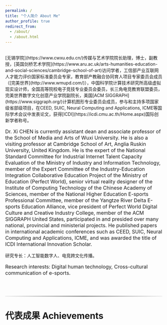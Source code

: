 ```yaml
---
permalink: /
title: "个人简介 About Me"
author_profile: true
redirect_from: 
  - /about/
  - /about.html
---
```

<br>
[无锡学院](https://www.cwxu.edu.cn/)传媒与艺术学院院长助理，博士，副教授，[英国剑桥艺术学院](https://www.aru.ac.uk/arts-humanities-education-and-social-sciences/cambridge-school-of-art)访问学者，工信部产业互联网人才能力评价国家标准委员会专家，教育部产教融合协同育人项目专家委员会成员（[完美世界](http://www.wmupd.com/)），中国科学院计算技术研究所高级虚拟现实设计师，全国高等院校电子竞技专业委员会委员，长三角电竞教育联盟委员，完美世界数字文化创意产业学院副院长，美国[ACM SIGGRAPH](https://www.siggraph.org/)计算机图形专业委员会成员，参与和主持多项国家级省部级项目，在CEED, SUIC, Neural Computing and Applications, ICME等国际学术会议中发表论文，获得[ICDI](https://icdi.cmu.ac.th/Home.aspx)国际创新学者称号。<br>
<p style="font-size:16px">Dr. Xi CHEN is currently assistant dean and associate professor of the School of Media and Arts of Wuxi University. He is also a visiting professor at Cambridge School of Art, Anglia Ruskin University, United Kingdom. He is the expert of the National Standard Committee for Industrial Internet Talent Capacity Evaluation of the Ministry of Industry and Information Technology, member of the Expert Committee of the Industry-Education Integration Collaborative Education Project of the Ministry of Education (Perfect World), senior virtual reality designer of the Institute of Computing Technology of the Chinese Academy of Sciences, member of the National Higher Education E-sports Professional Committee, member of the Yangtze River Delta E-sports Education Alliance, vice president of Perfect World Digital Culture and Creative Industry College, member of the ACM SIGGRAPH United States, participated in and presided over many national, provincial and ministerial projects. He published papers in international academic conferences such as CEED, SUIC, Neural Computing and Applications, ICME, and was awarded the title of ICDI International Innovation Scholar.</p>

研究专长：人工智能数字人、电竞跨文化传播。<br>
<p style="font-size:16px">Research interests: Digital human technology, Cross-cultural communication of e-sports.</p>
<br>
<hr style="
            border: none;
            height: 3px;
            background: linear-gradient(
                to right,
                #f0f0f0,
                #909090,
                #f0f0f0
            );
            margin: 30px 0;
        ">

代表成果 Achievements
======
<html>
<head>
    <style>
        /* 基础样式 */
        .github-details {
            max-width: 900px;
            margin: 20px auto;
            border: 1px solid #d0d7de;
            border-radius: 6px;
            padding: 12px;
            background: #ffffff;
        }

        /* 标题区域 */
        summary {
            list-style: none;
            cursor: pointer;
            padding: 8px;
            display: flex;
            align-items: center;
            font-family: -apple-system, BlinkMacSystemFont, sans-serif;
            font-size: 16px;
            color: #2f363d;
        }

        /* 禁用默认三角符号 */
        summary::-webkit-details-marker {
            display: none;
        }

        /* 自定义三角图标 */
        .triangle {
            width: 16px;
            height: 16px;
            margin-right: 12px;
            transform: rotate(90deg); /* 初始向右 */
            transition: transform 0.25s ease;
        }

        /* 展开状态样式 */
        [open] .triangle {
            transform: rotate(180deg);
        }

        /* 内容区域 */
        .content {
            padding: 16px;
            border-top: 1px solid #d0d7de;
            margin-top: 12px;
            background: #f6f8fa;
            border-radius: 4px;
        }

        /* 交互动画 */
        .content {
            animation: fadeIn 0.3s ease;
        }

        @keyframes fadeIn {
            from { opacity: 0; transform: translateY(-10px); }
            to { opacity: 1; transform: translateY(0); }
        }
    </style>
</head>
<body>
    <!-- 第一个折叠面板 -->
     <details class="github-details">
        <summary>
            <svg class="triangle" viewBox="0 0 16 16" fill="#2f81f7">
                <path d="M8 0L14.9282 12H1.0718L8 0Z"/>
            </svg>
            <br><i><b>基于AI数字人声纹优化的自适应抖动噪声整形技术研究</b></i><br>
        </summary>
          <div class="content">
         This study proposes a cognition-driven adaptive dithering framework that integrates neural quantization engines with <b>generative adversarial networks (GANs)</b>, establishing dynamic noise shaping strategies based on psychoacoustic priors.  <br>
         <img src="/images/dither.jpg" style="display: block; margin: 0 auto;"><br>
         By developing an end-to-end neural vocoder architecture with parallelized dither signal generation and voiceprint feature extraction networks, we optimize the Pareto frontier between nonlinear distortion reduction and biometric preservation through contrastive learning. Innovatively incorporating multimodal emotional semantic vectors, we create time-frequency aware dither intensity adaptation algorithms and achieve cross-scenario (real-time dialogue/singing synthesis) noise distribution transfer via meta-learning, ultimately constructing an AI digital human acoustic optimization system aligned with human auditory cortex response characteristics.
        </div>
    </details>  
  
  <!-- 第二个折叠面板 -->
    <details class="github-details">
        <summary>
             <svg class="triangle" viewBox="0 0 16 16" fill="#2f81f7">
                <path d="M8 0L14.9282 12H1.0718L8 0Z"/>
            </svg>
            <br><i><b>Neuro-Acoustic Synergy：人工智能数字人语音合成的前沿探索与共振峰驱动的生成架构研究</b></i><br>
        </summary>
        <div class="content">
         This study proposes an intelligent acoustic multimodal fusion framework that integrates physical modeling synthesis with deep <b>generative adversarial networks (DGAN)</b>, constructing 4D geometric representations of dynamic vocal tracts via <b>Neural Radiance Fields (NeRF)</b>. <br>
         <img src="/images/syn.jpg" style="display: block; margin: 0 auto;"><br>
         By synchronizing cross-modal biosensor data (EMA/MRI), it achieves end-to-end mapping from articulatory gestures to acoustic parameters. A disentangled vowel space migration algorithm employing <b>Graph Convolution Networks (GCN)</b> correlates formant trajectories with emotional semantic vectors, while an interpretable AI module quantifies pathological speech features. The framework ultimately establishes an ethically constrained digital human voice synthesis system with differential privacy protection, overcoming dual limitations of traditional LPC synthesis in emotional expressiveness and biometric security.
        </div>
    </details>

       <!-- 第三个折叠面板 -->
    <details class="github-details">
        <summary>
            <svg class="triangle" viewBox="0 0 16 16" fill="#2f81f7">
                <path d="M8 0L14.9282 12H1.0718L8 0Z"/>
            </svg>
            <br><i><b>Holosync：融合ACR-MOS指标、情感共鸣与文化自适应的人工智能数字人直播效能评估框架</b></i><br>
        </summary>
          <div class="content">
         The research <i>"Development of New Methods for Assessing the Quality and Effectiveness of Live Broadcasts Using Digital Human Technologies" </i>pioneers a multidimensional evaluation framework that integrates technical performance metrics and audience psychological dynamics to redefine standards for virtual host-driven broadcasts. A groundbreaking contribution is the hierarchical assessment system, beginning with a technical quality module employing the <b>Absolute Category Rating (ACR) method</b>. <b>Mean Opinion Score (MOS)</b> is derived through the formula:
<html>
<head>
    <title>MOS Formula</title>
    <script src="https://polyfill.io/v3/polyfill.min.js?features=es6"></script>
    <script id="MathJax-script" async src="https://cdn.jsdelivr.net/npm/mathjax@3/es5/tex-mml-chtml.js"></script>
    <style>
        /* 精密字号控制 */
        .container {
            margin: 15px;
            font-size: 0.9em;  /* 基准字号14.4px */
            line-height: 1.6;
            color: #444;
        }
        .formula-label {
            font-size: 0.85em; /* 12.24px */
            letter-spacing: 0.05em;
            color: #666;
        }
        .formula-definition {
            font-size: 0.75em; /* 10.8px */
            color: #777;
            margin-top: 8px;
        }
        
        /* 数学公式缩放 */
        math {
            font-size: 0.9em !important;  /* 公式整体缩放 */
        }
    </style>
</head>
<body>
    <div class="container">
        <div class="formula-label">The Mean Opinion Score (MOS):</div>
        
        <!-- 公式容器 -->
        <div style="text-align: center; margin: 8px 0;">
            \[ MOS = \frac{\sum_{i=1}^{n} R_i}{n} \]
        </div>

        <!-- 定义文字 -->
        <div class="formula-definition">
            where \( R_i \) = individual rating score, 
            \( n \) = total number of viewers.
        </div>
    </div>
</body>
</html>
This framework quantifies technical stability (video/audio quality) and viewer satisfaction correlations, while innovatively integrating <b>emotional resonance, social presence, and cognitive dynamics</b>. It bridges virtual hosts' attributes (realism, emotional expressiveness) with audience-specific variables (cultural context, motivations), establishing a new evaluation paradigm that unifies technical benchmarks with human-centric perceptions to optimize digital streaming authenticity.
        </div>
    </details>
    
     <!-- 第四个折叠面板 -->
    <details class="github-details">
        <summary>
             <svg class="triangle" viewBox="0 0 16 16" fill="#2f81f7">
                <path d="M8 0L14.9282 12H1.0718L8 0Z"/>
            </svg>
            <br><i><b>人工智能数字人在社交媒体直播中的实时交互范式研究</b></i><br>
        </summary>
        <div class="content">
         This research develops an AI digital human live streaming system integrating neural rendering engines with dynamic emotion transfer learning, achieving real-time perception of audience affective states through multimodal biosignal fusion (eye tracking/micro-expression recognition/voiceprint analysis). Experimental results demonstrate AI digital anchors increase average viewing duration by <b>47.6%</b> and interaction rate by <b>82.3%</b> compared to conventional methods, with particularly significant advantages in emotional resonance (NLP emotion vector similarity ≥0.89). <br>
         <img src="/images/dht.jpg" style="display: block; margin: 0 auto;"><br>
         The innovative cross-modal attention alignment algorithm reduces virtual avatar lip-sync-speech-microgesture latency to within 16ms thresholds. An interpretable AI model establishes nonlinear mapping relationships between personality trait parameters (Big Five coefficient β=0.79) and user retention rates, providing theoretical foundations at the cognitive science level for content production paradigm transformation in the metaverse era.
        </div>
    </details>
    
</body>
</html>
<br>
<hr style="
            border: none;
            height: 3px;
            background: linear-gradient(
                to right,
                #f0f0f0,
                #909090,
                #f0f0f0
            );
            margin: 30px 0;
        ">

与我联系 Contact Me
======
<html>
<head>
    <meta charset="UTF-8">
    <title>Campus Navigation System / 校园导航系统</title>
    <style>
        /* 重置所有默认间距 */
        * {
            margin: 0;
            padding: 0;
            box-sizing: border-box;
        }

        .navigation-container {
            max-width: 800px;
            margin: 2rem auto;
            padding: 0; /* 移除容器内边距 */
            display: flex;
            gap: 20px;
        }

        .contact-info {
            flex: 1;
            /* 完全移除内边距 */
            padding: 0;
            margin: 0;
        }

        .contact-info p {
            margin: 0;
            line-height: 1.6;
            /* 强制左对齐 */
            text-align: left;
            /* 移除文本缩进 */
            text-indent: 0;
        }

        .contact-info strong {
            font-weight: 600;
            margin-right: 0.5em;
        }

        .navi-card {
            flex: 1;
            min-height: 280px;
        }

        #compactMap {
            width: 100%;
            height: 280px;
            border: none;
        }
    </style>
</head>
<body>
    <div class="navigation-container">
        <div class="contact-info">
            <p>
                <strong>电话/Tel:</strong> (0086) 17701595373<br>
                <strong>邮箱/Email:</strong> 002463@cwxu.edu.cn<br>
                <strong>地址/Address:</strong><br>
                中国江苏省无锡市锡山区锡山大道333号<br>
                无锡学院传媒与艺术学院<br>
                School of Media and Arts<br>
                Wuxi University<br>
                No.333 Xishan Avenue<br>
                Xishan District, Wuxi<br>
                Jiangsu Province, China
            </p>
        </div>

        <div class="navi-card">
            <iframe
                id="compactMap"
                src="https://m.amap.com/navi/?dest=120.471049,31.582806&destName=无锡学院/Wuxi University&hideRouteIcon=1&key=6334c46b7ca6cd8a3e57694d011b26b8"
                loading="lazy"
                referrerpolicy="no-referrer-when-downgrade">
            </iframe>
        </div>
    </div>
</body>
</html>

